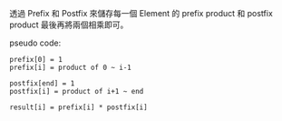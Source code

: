 透過 Prefix 和 Postfix 來儲存每一個 Element 的 prefix product 和 postfix product
最後再將兩個相乘即可。

pseudo code: 

```
prefix[0] = 1
prefix[i] = product of 0 ~ i-1

postfix[end] = 1
postfix[i] = product of i+1 ~ end

result[i] = prefix[i] * postfix[i]
```
